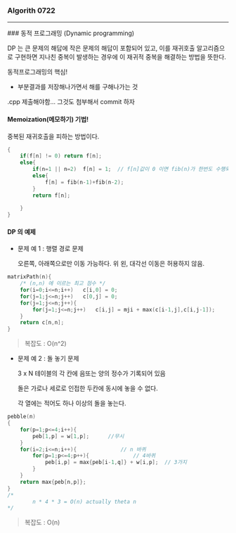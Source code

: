### Algorith 0722

<hr>
### 동적 프로그래밍 (Dynamic programming)

DP 는 큰 문제의 해답에 작은 문제의 해답이 포함되어 있고, 이를 재귀호출 알고리즘으로 구현하면 지나친 중복이 발생하는 경우에 이 재귀적 중복을 해결하는 방법을 뜻한다. 

동적프로그래밍의 핵심!

- 부분결과를 저장해나가면서 해를 구해나가는 것


.cpp 제출해야함... 그것도 첨부해서 commit 하자



#### Memoization(메모하기) 기법!

중복된 재귀호출을 피하는 방법이다.

~~~c
{
 	if(f[n] != 0) return f[n];
    else{
        if(n=1 || n=2)	f[n] = 1;  // f[n]값이 0 이면 fib(n)가 한번도 수행되지 않음을 의미
        else{
			f[n] = fib(n-1)+fib(n-2);
        }
        return f[n];
        
    }
}
~~~



#### DP 의 예제

- 문제 예 1 : 행렬 경로 문제

  오른쪽, 아래쪽으로만 이동 가능하다. 위 왼, 대각선 이동은 허용하지 않음. 

~~~c
matrixPath(n){
    /* (n,n) 에 이르는 최고 점수 */
	for(i=0;i<=n;i++)	c[i,0] = 0;
	for(j=1;j<=n;j++)	c[0,j] = 0;
    for(j=1;j<=n;j++){
		for(j=1;j<=n;j++)	c[i,j] = mji + max(c[i-1,j],c[i,j-1]);
    }
    return c[n,n];
}
~~~

> 복잡도 : O(n^2)



- 문제 예 2 : 돌 놓기 문제

  3 x N 테이블의 각 칸에 음또는 양의 정수가 기록되어 있음

  돌은 가로나 세로로 인접한 두칸에 동시에 놓을 수 없다.

  각 열에는 적어도 하나 이상의 돌을 놓는다. 

~~~c
pebble(n)
{
	for(p=1;p<=4;i++){
		peb[1,p] = w[1,p];		//무시
    }
    for(i=2;i<=n;i++){				// n 바퀴
		for(p=1;p<=4;p++){				// 4바퀴
			peb[i,p] = max{peb[i-1,q]} + w[i,p];  // 3가지
        }
    }
    return max{peb[n,p]};
}
/*
		n * 4 * 3 = O(n) actually theta n
*/
~~~

> 복잡도 : O(n)

